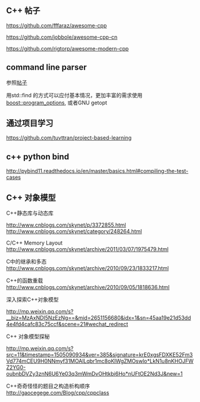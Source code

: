 ## C++ 帖子
https://github.com/fffaraz/awesome-cpp

https://github.com/jobbole/awesome-cpp-cn

https://github.com/rigtorp/awesome-modern-cpp


## command line parser
参照[帖子](https://stackoverflow.com/questions/865668/how-to-parse-command-line-arguments-in-c)

用std::find 的方式可以应付基本情况，更加丰富的需求使用[boost::program_options](http://www.boost.org/doc/libs/1_65_0/doc/html/program_options.html), 或者GNU getopt

## 通过项目学习
https://github.com/tuvttran/project-based-learning

## c++ python bind
http://pybind11.readthedocs.io/en/master/basics.html#compiling-the-test-cases


## C++ 对象模型

C++静态库与动态库

http://www.cnblogs.com/skynet/p/3372855.html
http://www.cnblogs.com/skynet/category/248264.html


C/C++ Memory Layout
http://www.cnblogs.com/skynet/archive/2011/03/07/1975479.html


C中的继承和多态
http://www.cnblogs.com/skynet/archive/2010/09/23/1833217.html

C++的函数重载
http://www.cnblogs.com/skynet/archive/2010/09/05/1818636.html


深入探索C++对象模型
 
 http://mp.weixin.qq.com/s?__biz=MzAxNDI5NzEzNg==&mid=2651156680&idx=1&sn=45aa19e21d53dd4e4fd4cafc83c75ccf&scene=21#wechat_redirect

C++ 对象模型探秘

http://mp.weixin.qq.com/s?src=11&timestamp=1505090934&ver=385&signature=krE0xgsFDXKE52Fm3Vd774mCEU9H0NNmyf31MOAlLqbr1mc8oKIWgZMOswlo*LkN1u8nKHOJFWZ2YG0-oubnbDVZy3znN6U6Ye03q3mWmDvOHtkbi6Ho*nUFtOE2Nd3J&new=1


C++奇奇怪怪的题目之构造析构顺序
http://gaocegege.com/Blog/cpp/cppclass
